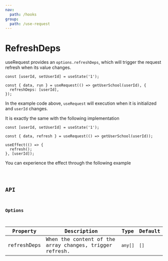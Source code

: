 ```yaml
---
nav:
  path: /hooks
group:
  path: /use-request
---
```


# RefreshDeps

useRequest provides an `options.refreshDeps`, which will trigger the request refresh when its value changes.

```tsx | pure
const [userId, setUserId] = useState('1');

const { data, run } = useRequest(() => getUserSchool(userId), {
  refreshDeps: [userId],
});
```

In the example code above, `useRequest` will execution when it is initialized and `userId` changes.

It is exactly the same with the following implementation

```tsx | pure
const [userId, setUserId] = useState('1');

const { data, refresh } = useRequest(() => getUserSchool(userId));

useEffect(() => {
  refresh();
}, [userId]);
```

You can experience the effect through the following example

<code src="./demo/refreshDeps.tsx" />

## API

### Options

| Property    | Description                                             | Type    | Default |
|-------------|---------------------------------------------------------|---------|---------|
| refreshDeps | When the content of the array changes, trigger refresh. | `any[]` | `[]`    |
